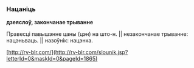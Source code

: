 ### Нацаніць
**дзеяслоў, закончанае трыванне**

Правесці павышэнне цаны (цэн) на што-н. || незакончанае трыванне: нацэньваць. || назоўнік: нацэнка.

<a rel="author">[http://rv-blr.com/](http://rv-blr.com/slounik.jsp?letterId=0&maskId=0&pageId=1865)</a>
